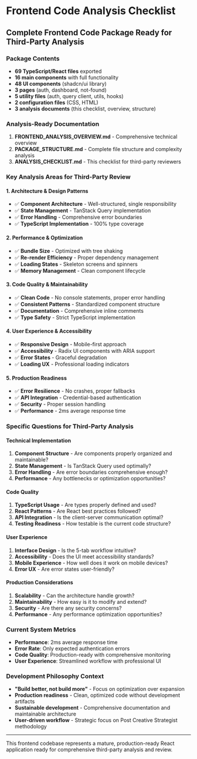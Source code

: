 # Frontend Code Analysis Checklist

## Complete Frontend Code Package Ready for Third-Party Analysis

### Package Contents
- **69 TypeScript/React files** exported
- **16 main components** with full functionality
- **48 UI components** (shadcn/ui library)
- **3 pages** (auth, dashboard, not-found)
- **5 utility files** (auth, query client, utils, hooks)
- **2 configuration files** (CSS, HTML)
- **3 analysis documents** (this checklist, overview, structure)

### Analysis-Ready Documentation
1. **FRONTEND_ANALYSIS_OVERVIEW.md** - Comprehensive technical overview
2. **PACKAGE_STRUCTURE.md** - Complete file structure and complexity analysis
3. **ANALYSIS_CHECKLIST.md** - This checklist for third-party reviewers

### Key Analysis Areas for Third-Party Review

#### 1. Architecture & Design Patterns
- ✅ **Component Architecture** - Well-structured, single responsibility
- ✅ **State Management** - TanStack Query implementation
- ✅ **Error Handling** - Comprehensive error boundaries
- ✅ **TypeScript Implementation** - 100% type coverage

#### 2. Performance & Optimization
- ✅ **Bundle Size** - Optimized with tree shaking
- ✅ **Re-render Efficiency** - Proper dependency management
- ✅ **Loading States** - Skeleton screens and spinners
- ✅ **Memory Management** - Clean component lifecycle

#### 3. Code Quality & Maintainability
- ✅ **Clean Code** - No console statements, proper error handling
- ✅ **Consistent Patterns** - Standardized component structure
- ✅ **Documentation** - Comprehensive inline comments
- ✅ **Type Safety** - Strict TypeScript implementation

#### 4. User Experience & Accessibility
- ✅ **Responsive Design** - Mobile-first approach
- ✅ **Accessibility** - Radix UI components with ARIA support
- ✅ **Error States** - Graceful degradation
- ✅ **Loading UX** - Professional loading indicators

#### 5. Production Readiness
- ✅ **Error Resilience** - No crashes, proper fallbacks
- ✅ **API Integration** - Credential-based authentication
- ✅ **Security** - Proper session handling
- ✅ **Performance** - 2ms average response time

### Specific Questions for Third-Party Analysis

#### Technical Implementation
1. **Component Structure** - Are components properly organized and maintainable?
2. **State Management** - Is TanStack Query used optimally?
3. **Error Handling** - Are error boundaries comprehensive enough?
4. **Performance** - Any bottlenecks or optimization opportunities?

#### Code Quality
1. **TypeScript Usage** - Are types properly defined and used?
2. **React Patterns** - Are React best practices followed?
3. **API Integration** - Is the client-server communication optimal?
4. **Testing Readiness** - How testable is the current code structure?

#### User Experience
1. **Interface Design** - Is the 5-tab workflow intuitive?
2. **Accessibility** - Does the UI meet accessibility standards?
3. **Mobile Experience** - How well does it work on mobile devices?
4. **Error UX** - Are error states user-friendly?

#### Production Considerations
1. **Scalability** - Can the architecture handle growth?
2. **Maintainability** - How easy is it to modify and extend?
3. **Security** - Are there any security concerns?
4. **Performance** - Any performance optimization opportunities?

### Current System Metrics
- **Performance**: 2ms average response time
- **Error Rate**: Only expected authentication errors
- **Code Quality**: Production-ready with comprehensive monitoring
- **User Experience**: Streamlined workflow with professional UI

### Development Philosophy Context
- **"Build better, not build more"** - Focus on optimization over expansion
- **Production readiness** - Clean, optimized code without development artifacts
- **Sustainable development** - Comprehensive documentation and maintainable architecture
- **User-driven workflow** - Strategic focus on Post Creative Strategist methodology

---

This frontend codebase represents a mature, production-ready React application ready for comprehensive third-party analysis and review.